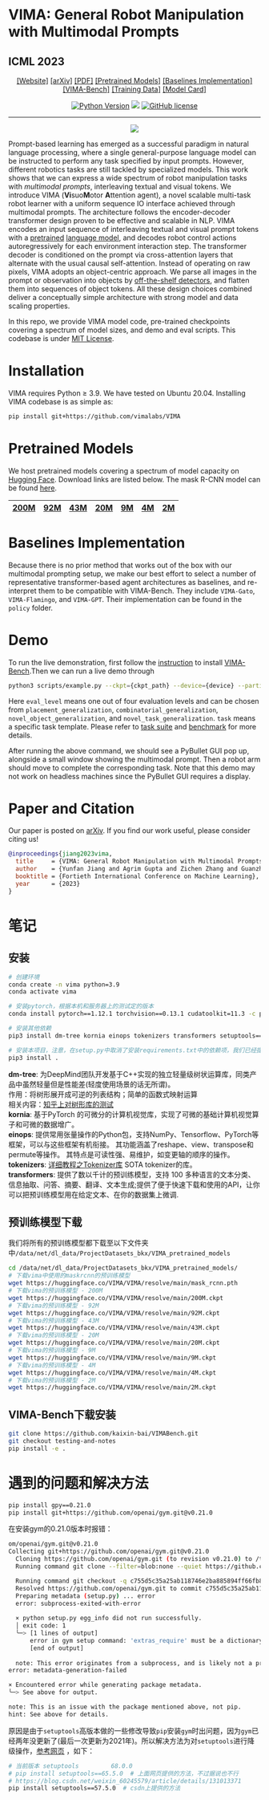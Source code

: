 # VIMA: General Robot Manipulation with Multimodal Prompts
## ICML 2023
<div align="center">

[[Website]](https://vimalabs.github.io/)
[[arXiv]](https://arxiv.org/abs/2210.03094)
[[PDF]](https://vimalabs.github.io/assets/vima_paper.pdf)
[[Pretrained Models]](#Pretrained-Models)
[[Baselines Implementation]](#Baselines-Implementation)
[[VIMA-Bench]](https://github.com/vimalabs/VimaBench)
[[Training Data]](https://huggingface.co/datasets/VIMA/VIMA-Data)
[[Model Card]](model-card.md)

[![Python Version](https://img.shields.io/badge/Python-3.9-blue.svg)](https://github.com/vimalabs/VIMA)
[<img src="https://img.shields.io/badge/Framework-PyTorch-red.svg"/>](https://pytorch.org/)
[![GitHub license](https://img.shields.io/github/license/vimalabs/VIMA)](https://github.com/vimalabs/VIMA/blob/main/LICENSE)
______________________________________________________________________
![](images/pull.png)
</div>

Prompt-based learning has emerged as a successful paradigm in natural language processing, where a single general-purpose language model can be instructed to perform any task specified by input prompts. However, different robotics tasks are still tackled by specialized models. This work shows that we can express a wide spectrum of robot manipulation tasks with *multimodal prompts*, interleaving textual and visual tokens.
We introduce VIMA (**Vi**suo**M**otor **A**ttention agent), a novel scalable multi-task robot learner with a uniform sequence IO interface achieved through multimodal prompts. The architecture follows the encoder-decoder transformer design proven to be effective and scalable in NLP. VIMA encodes an input sequence of interleaving textual and visual prompt tokens with a [pretrained](https://www.deepmind.com/publications/multimodal-few-shot-learning-with-frozen-language-models) [language model](https://ai.googleblog.com/2020/02/exploring-transfer-learning-with-t5.html), and decodes robot control actions autoregressively for each environment interaction step. The transformer decoder is conditioned on the prompt via cross-attention layers that alternate with the usual causal self-attention. Instead of operating on raw pixels, VIMA adopts an object-centric approach. We parse all images in the prompt or observation into objects by [off-the-shelf detectors](https://arxiv.org/abs/1703.06870), and flatten them into sequences of object tokens. All these design choices combined deliver a conceptually simple architecture with strong model and data scaling properties.

In this repo, we provide VIMA model code, pre-trained checkpoints covering a spectrum of model sizes, and demo and eval scripts. This codebase is under [MIT License](LICENSE).

# Installation
VIMA requires Python ≥ 3.9. We have tested on Ubuntu 20.04. Installing VIMA codebase is as simple as:

```bash
pip install git+https://github.com/vimalabs/VIMA
```

# Pretrained Models
We host pretrained models covering a spectrum of model capacity on [Hugging Face](https://huggingface.co/VIMA/VIMA). Download links are listed below. The mask R-CNN model can be found [here](https://huggingface.co/VIMA/VIMA/resolve/main/mask_rcnn.pth).

| [200M](https://huggingface.co/VIMA/VIMA/resolve/main/200M.ckpt) | [92M](https://huggingface.co/VIMA/VIMA/resolve/main/92M.ckpt) | [43M](https://huggingface.co/VIMA/VIMA/resolve/main/43M.ckpt) | [20M](https://huggingface.co/VIMA/VIMA/resolve/main/20M.ckpt) | [9M](https://huggingface.co/VIMA/VIMA/resolve/main/9M.ckpt) | [4M](https://huggingface.co/VIMA/VIMA/resolve/main/4M.ckpt) | [2M](https://huggingface.co/VIMA/VIMA/resolve/main/2M.ckpt)    |
|-----------------------------------------------------------------|---------------------------------------------------------------|---------------------------------------------------------------|---------------------------------------------------------------|-------------------------------------------------------------|-------------------------------------------------------------|-----|

# Baselines Implementation
Because there is no prior method that works out of the box with our multimodal prompting setup, we make our best effort to select a number of representative transformer-based agent architectures as baselines, and re-interpret them to be compatible with VIMA-Bench. They include ```VIMA-Gato```, ```VIMA-Flamingo```, and ```VIMA-GPT```. Their implementation can be found in the ```policy``` folder.

# Demo
To run the live demonstration, first follow the [instruction](https://github.com/vimalabs/VimaBench/tree/main#installation) to install [VIMA-Bench](https://github.com/vimalabs/VimaBench).Then we can run a live demo through

```bash
python3 scripts/example.py --ckpt={ckpt_path} --device={device} --partition={eval_level} --task={task}
```

Here `eval_level` means one out of four evaluation levels and can be chosen from `placement_generalization`, `combinatorial_generalization`, `novel_object_generalization`, and `novel_task_generalization`. `task` means a specific task template. Please refer to [task suite](https://github.com/vimalabs/VimaBench/tree/main#task-suite) and [benchmark](https://github.com/vimalabs/VimaBench/tree/main#evaluation-benchmark) for more details.

After running the above command, we should see a PyBullet GUI pop up, alongside a small window showing the multimodal prompt. Then a robot arm should move to complete the corresponding task. Note that this demo may not work on headless machines since the PyBullet GUI requires a display.

# Paper and Citation

Our paper is posted on [arXiv](https://arxiv.org/abs/2210.03094). If you find our work useful, please consider citing us! 

```bibtex
@inproceedings{jiang2023vima,
  title     = {VIMA: General Robot Manipulation with Multimodal Prompts},
  author    = {Yunfan Jiang and Agrim Gupta and Zichen Zhang and Guanzhi Wang and Yongqiang Dou and Yanjun Chen and Li Fei-Fei and Anima Anandkumar and Yuke Zhu and Linxi Fan},
  booktitle = {Fortieth International Conference on Machine Learning},
  year      = {2023}
}
```

# 笔记
## 安装
```bash
# 创建环境
conda create -n vima python=3.9
conda activate vima

# 安装pytorch，根据本机和服务器上的测试定的版本
conda install pytorch==1.12.1 torchvision==0.13.1 cudatoolkit=11.3 -c pytorch

# 安装其他依赖
pip3 install dm-tree kornia einops tokenizers transformers setuptools==57.5.0

# 安装本项目，注意，在setup.py中取消了安装requirements.txt中的依赖项，我们已经提前安装过了
pip3 install .
```
**dm-tree**: 为DeepMind团队开发基于C++实现的独立轻量级树状运算库，同类产品中虽然轻量但是性能差(轻度使用场景的话无所谓)。  \
作用：将树形展开成可逆的列表结构；简单的函数式映射运算  \
相关内容：[知乎上对树形库的测试](https://zhuanlan.zhihu.com/p/467483175)  \
**kornia**: 基于PyTorch 的可微分的计算机视觉库，实现了可微的基础计算机视觉算子和可微的数据增广。  \
**einops**: 提供常用张量操作的Python包，支持NumPy、Tensorflow、PyTorch等框架，可以与这些框架有机衔接。 其功能涵盖了reshape、view、transpose和permute等操作。 其特点是可读性强、易维护，如变更轴的顺序的操作。  \
**tokenizers**: [详细教程之Tokenizer库](https://zhuanlan.zhihu.com/p/591335566) SOTA tokenizer的库。  \
**transformers**: 提供了数以千计的预训练模型，支持 100 多种语言的文本分类、信息抽取、问答、摘要、翻译、文本生成;提供了便于快速下载和使用的API，让你可以把预训练模型用在给定文本、在你的数据集上微调.

## 预训练模型下载
我们将所有的预训练模型都下载至以下文件夹中`/data/net/dl_data/ProjectDatasets_bkx/VIMA_pretrained_models`
```bash
cd /data/net/dl_data/ProjectDatasets_bkx/VIMA_pretrained_models/
# 下载vima中使用的maskrcnn的预训练模型
wget https://huggingface.co/VIMA/VIMA/resolve/main/mask_rcnn.pth
# 下载vima的预训练模型 - 200M
wget https://huggingface.co/VIMA/VIMA/resolve/main/200M.ckpt
# 下载vima的预训练模型 - 92M
wget https://huggingface.co/VIMA/VIMA/resolve/main/92M.ckpt
# 下载vima的预训练模型 - 43M
wget https://huggingface.co/VIMA/VIMA/resolve/main/43M.ckpt
# 下载vima的预训练模型 - 20M
wget https://huggingface.co/VIMA/VIMA/resolve/main/20M.ckpt
# 下载vima的预训练模型 - 9M
wget https://huggingface.co/VIMA/VIMA/resolve/main/9M.ckpt
# 下载vima的预训练模型 - 4M
wget https://huggingface.co/VIMA/VIMA/resolve/main/4M.ckpt
# 下载vima的预训练模型 - 2M
wget https://huggingface.co/VIMA/VIMA/resolve/main/2M.ckpt
```

## VIMA-Bench下载安装
```bash
git clone https://github.com/kaixin-bai/VIMABench.git
git checkout testing-and-notes
pip install -e .
```



# 遇到的问题和解决方法
```bash
pip install gpy==0.21.0
pip install git+https://github.com/openai/gym.git@v0.21.0
```
在安装gym的0.21.0版本时报错：
```bash
om/openai/gym.git@v0.21.0
Collecting git+https://github.com/openai/gym.git@v0.21.0
  Cloning https://github.com/openai/gym.git (to revision v0.21.0) to /tmp/pip-req-build-kftlr7ux
  Running command git clone --filter=blob:none --quiet https://github.com/openai/gym.git /tmp/pip-req-build-kftlr7ux

  Running command git checkout -q c755d5c35a25ab118746e2ba885894ff66fb8c43
  Resolved https://github.com/openai/gym.git to commit c755d5c35a25ab118746e2ba885894ff66fb8c43
  Preparing metadata (setup.py) ... error
  error: subprocess-exited-with-error
  
  × python setup.py egg_info did not run successfully.
  │ exit code: 1
  ╰─> [1 lines of output]
      error in gym setup command: 'extras_require' must be a dictionary whose values are strings or lists of strings containing valid project/version requirement specifiers.
      [end of output]
  
  note: This error originates from a subprocess, and is likely not a problem with pip.
error: metadata-generation-failed

× Encountered error while generating package metadata.
╰─> See above for output.

note: This is an issue with the package mentioned above, not pip.
hint: See above for details.
```
原因是由于`setuptools`高版本做的一些修改导致`pip`安装`gym`时出问题，因为`gym`已经两年没更新了(最后一次更新为2021年)。所以解决方法为对`setuptools`进行降级操作，[参考网页](https://github.com/openai/gym/issues/3176) ，如下：
```bash
# 当前版本 setuptools         68.0.0
# pip install setuptools==65.5.0  # 上面网页提供的方法，不过据说也不行
# https://blog.csdn.net/weixin_60245579/article/details/131013371
pip install setuptools==57.5.0  # csdn上提供的方法 
```

